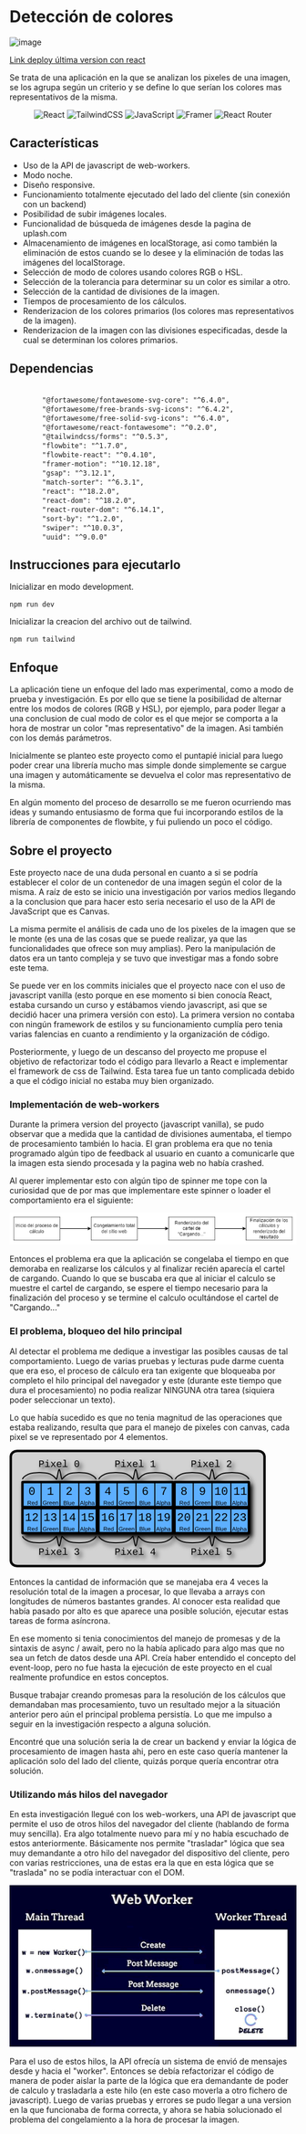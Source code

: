 # Detección de colores

![image](https://github.com/msdario12/color-detection/assets/31823835/9999898a-4ca0-4c8e-bfd2-dd1abcab2c04)

   
[Link deploy última version con react](https://color-detection-v2-react.netlify.app)


Se trata de una aplicación en la que se analizan los pixeles de una imagen, se los agrupa según un criterio y se define lo que serían los colores mas representativos de la misma.
    <p align="center">
![React](https://img.shields.io/badge/React-20232A?style=for-the-badge&logo=react&logoColor=61DAFB)
![TailwindCSS](https://img.shields.io/badge/tailwindcss-%2338B2AC.svg?style=for-the-badge&logo=tailwind-css&logoColor=white)
![JavaScript](https://img.shields.io/badge/javascript-%23323330.svg?style=for-the-badge&logo=javascript&logoColor=%23F7DF1E)
![Framer](https://img.shields.io/badge/Framer-black?style=for-the-badge&logo=framer&logoColor=blue)
![React Router](https://img.shields.io/badge/React_Router-CA4245?style=for-the-badge&logo=react-router&logoColor=white)

## Características

- Uso de la API de javascript de web-workers.
- Modo noche.
- Diseño responsive.
- Funcionamiento totalmente ejecutado del lado del cliente (sin conexión con un backend)
- Posibilidad de subir imágenes locales.
- Funcionalidad de búsqueda de imágenes desde la pagina de uplash.com
- Almacenamiento de imágenes en localStorage, asi como también la eliminación de estos cuando se lo desee y la eliminación de todas las imágenes del localStorage.
- Selección de modo de colores usando colores RGB o HSL.
- Selección de la tolerancia para determinar su un color es similar a otro.
- Selección de la cantidad de divisiones de la imagen.
- Tiempos de procesamiento de los cálculos.
- Renderizacion de los colores primarios (los colores mas representativos de la imagen).
- Renderizacion de la imagen con las divisiones especificadas, desde la cual se determinan los colores primarios.

## Dependencias

```

		"@fortawesome/fontawesome-svg-core": "^6.4.0",
		"@fortawesome/free-brands-svg-icons": "^6.4.2",
		"@fortawesome/free-solid-svg-icons": "^6.4.0",
		"@fortawesome/react-fontawesome": "^0.2.0",
		"@tailwindcss/forms": "^0.5.3",
		"flowbite": "^1.7.0",
		"flowbite-react": "^0.4.10",
		"framer-motion": "^10.12.18",
		"gsap": "^3.12.1",
		"match-sorter": "^6.3.1",
		"react": "^18.2.0",
		"react-dom": "^18.2.0",
		"react-router-dom": "^6.14.1",
		"sort-by": "^1.2.0",
		"swiper": "^10.0.3",
		"uuid": "^9.0.0"
```

## Instrucciones para ejecutarlo

Inicializar en modo development.

```
npm run dev
```

Inicializar la creacion del archivo out de tailwind.

```
npm run tailwind
```

## Enfoque

La aplicación tiene un enfoque del lado mas experimental, como a modo de prueba y investigación. Es por ello que se tiene la posibilidad de alternar entre los modos de colores (RGB y HSL), por ejemplo, para poder llegar a una conclusion de cual modo de color es el que mejor se comporta a la hora de mostrar un color "mas representativo" de la imagen. Asi también con los demás parámetros.

Inicialmente se planteo este proyecto como el puntapié inicial para luego poder crear una librería mucho mas simple donde simplemente se cargue una imagen y automáticamente se devuelva el color mas representativo de la misma.

En algún momento del proceso de desarrollo se me fueron ocurriendo mas ideas y sumando entusiasmo de forma que fui incorporando estilos de la librería de componentes de flowbite, y fui puliendo un poco el código.

## Sobre el proyecto

Este proyecto nace de una duda personal en cuanto a si se podría establecer el color de un contenedor de una imagen según el color de la misma. A raíz de esto se inicio una investigación por varios medios llegando a la conclusion que para hacer esto seria necesario el uso de la API de JavaScript que es Canvas.

La misma permite el análisis de cada uno de los pixeles de la imagen que se le monte (es una de las cosas que se puede realizar, ya que las funcionalidades que ofrece son muy amplias). Pero la manipulación de datos era un tanto compleja y se tuvo que investigar mas a fondo sobre este tema.

Se puede ver en los commits iniciales que el proyecto nace con el uso de javascript vanilla (esto porque en ese momento si bien conocía React, estaba cursando un curso y estábamos viendo javascript, asi que se decidió hacer una primera versión con esto). La primera version no contaba con ningún framework de estilos y su funcionamiento cumplía pero tenia varias falencias en cuanto a rendimiento y la organización de código.

Posteriormente, y luego de un descanso del proyecto me propuse el objetivo de refactorizar todo el código para llevarlo a React e implementar el framework de css de Tailwind. Esta tarea fue un tanto complicada debido a que el código inicial no estaba muy bien organizado.

### Implementación de web-workers

Durante la primera version del proyecto (javascript vanilla), se pudo observar que a medida que la cantidad de divisiones aumentaba, el tiempo de procesamiento también lo hacia. El gran problema era que no tenia programado algún tipo de feedback al usuario en cuanto a comunicarle que la imagen esta siendo procesada y la pagina web no había crashed.

Al querer implementar esto con algún tipo de spinner me tope con la curiosidad que de por mas que implementare este spinner o loader el comportamiento era el siguiente:

![Diagrama representativa del problema](image.png)

Entonces el problema era que la aplicación se congelaba el tiempo en que demoraba en realizarse los cálculos y al finalizar recién aparecía el cartel de cargando. Cuando lo que se buscaba era que al iniciar el calculo se muestre el cartel de cargando, se espere el tiempo necesario para la finalización del proceso y se termine el calculo ocultándose el cartel de "Cargando..."

### El problema, bloqueo del hilo principal

Al detectar el problema me dedique a investigar las posibles causas de tal comportamiento. Luego de varias pruebas y lecturas pude darme cuenta que era eso, el proceso de cálculo era tan exigente que bloqueaba por completo el hilo principal del navegador y este (durante este tiempo que dura el procesamiento) no podia realizar NINGUNA otra tarea (siquiera poder seleccionar un texto).

Lo que había sucedido es que no tenia magnitud de las operaciones que estaba realizando, resulta que para el manejo de pixeles con canvas, cada pixel se ve representado por 4 elementos.

![Diagrama de los pixeles segun canvas](image-1.png)

Entonces la cantidad de información que se manejaba era 4 veces la resolución total de la imagen a procesar, lo que llevaba a arrays con longitudes de números bastantes grandes. Al conocer esta realidad que había pasado por alto es que aparece una posible solución, ejecutar estas tareas de forma asíncrona.

En ese momento si tenia conocimientos del manejo de promesas y de la sintaxis de async / await, pero no la había aplicado para algo mas que no sea un fetch de datos desde una API. Creía haber entendido el concepto del event-loop, pero no fue hasta la ejecución de este proyecto en el cual realmente profundice en estos conceptos.

Busque trabajar creando promesas para la resolución de los cálculos que demandaban mas procesamiento, tuvo un resultado mejor a la situación anterior pero aún el principal problema persistía. Lo que me impulso a seguir en la investigación respecto a alguna solución.

Encontré que una solución seria la de crear un backend y enviar la lógica de procesamiento de imagen hasta ahi, pero en este caso quería mantener la aplicación solo del lado del cliente, quizás porque quería encontrar otra solución.

### Utilizando más hilos del navegador

En esta investigación llegué con los web-workers, una API de javascript que permite el uso de otros hilos del navegador del cliente (hablando de forma muy sencilla). Era algo totalmente nuevo para mí y no había escuchado de estos anteriormente. Básicamente nos permite "trasladar" lógica que sea muy demandante a otro hilo del navegador del dispositivo del cliente, pero con varias restricciones, una de estas era la que en esta lógica que se "traslada" no se podía interactuar con el DOM.

![Esquema de funcionamiento de trabajo con web-workers](image-2.png)

Para el uso de estos hilos, la API ofrecía un sistema de envió de mensajes desde y hacia el "worker". Entonces se debía refactorizar el código de manera de poder aislar la parte de la lógica que era demandante de poder de calculo y trasladarla a este hilo (en este caso moverla a otro fichero de javascript). Luego de varias pruebas y errores se pudo llegar a una version en la que funcionaba de forma correcta, y ahora se habia solucionado el problema del congelamiento a la hora de procesar la imagen.
